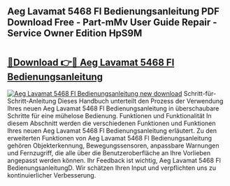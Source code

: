 ## Aeg Lavamat 5468 Fl Bedienungsanleitung PDF Download Free - Part-mMv User Guide Repair - Service Owner Edition HpS9M

# <h2><a href="http://df4k6e.blite.top/?on=Aeg+Lavamat+5468+Fl+Bedienungsanleitung">🔗Download 👉🔴 Aeg Lavamat 5468 Fl Bedienungsanleitung</a></h2>

[![Aeg Lavamat 5468 Fl Bedienungsanleitung new download](https://i.imgur.com/lujVjoI.png)](http://df4k6e.blite.top/?on=Aeg+Lavamat+5468+Fl+Bedienungsanleitung)
Schritt-für-Schritt-Anleitung Dieses Handbuch unterteilt den Prozess der Verwendung Ihres neuen Aeg Lavamat 5468 Fl Bedienungsanleitung in überschaubare Schritte für eine mühelose Bedienung. Funktionen und Funktionalität In diesem Abschnitt werden die verschiedenen Funktionen und Funktionen Ihres neuen Aeg Lavamat 5468 Fl Bedienungsanleitung erläutert. Zu den erweiterten Funktionen von Aeg Lavamat 5468 Fl Bedienungsanleitung gehören Objekterkennung, Bewegungssensoren, anpassbare Warnungen und Fernzugriff, die alle über die Benutzeroberfläche an Ihre Vorlieben angepasst werden können. Ihr Feedback ist wichtig, Aeg Lavamat 5468 Fl BedienungsanleitungD. Wir schätzen Ihren Input und verpflichten uns zu kontinuierlicher Verbesserung.
